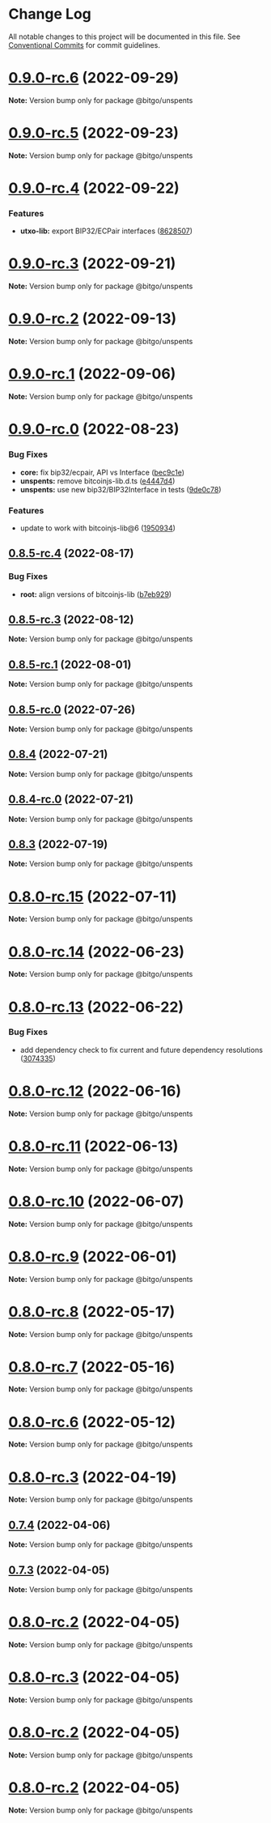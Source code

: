 # Change Log

All notable changes to this project will be documented in this file.
See [Conventional Commits](https://conventionalcommits.org) for commit guidelines.

# [0.9.0-rc.6](https://github.com/BitGo/BitGoJS/compare/@bitgo/unspents@0.9.0-rc.5...@bitgo/unspents@0.9.0-rc.6) (2022-09-29)

**Note:** Version bump only for package @bitgo/unspents





# [0.9.0-rc.5](https://github.com/BitGo/BitGoJS/compare/@bitgo/unspents@0.9.0-rc.4...@bitgo/unspents@0.9.0-rc.5) (2022-09-23)

**Note:** Version bump only for package @bitgo/unspents





# [0.9.0-rc.4](https://github.com/BitGo/BitGoJS/compare/@bitgo/unspents@0.9.0-rc.3...@bitgo/unspents@0.9.0-rc.4) (2022-09-22)


### Features

* **utxo-lib:** export BIP32/ECPair interfaces ([8628507](https://github.com/BitGo/BitGoJS/commit/862850781b2e8b36c71608c5ae71424b9ebe9dee))





# [0.9.0-rc.3](https://github.com/BitGo/BitGoJS/compare/@bitgo/unspents@0.9.0-rc.2...@bitgo/unspents@0.9.0-rc.3) (2022-09-21)

**Note:** Version bump only for package @bitgo/unspents





# [0.9.0-rc.2](https://github.com/BitGo/BitGoJS/compare/@bitgo/unspents@0.9.0-rc.1...@bitgo/unspents@0.9.0-rc.2) (2022-09-13)

**Note:** Version bump only for package @bitgo/unspents





# [0.9.0-rc.1](https://github.com/BitGo/BitGoJS/compare/@bitgo/unspents@0.9.0-rc.0...@bitgo/unspents@0.9.0-rc.1) (2022-09-06)

**Note:** Version bump only for package @bitgo/unspents





# [0.9.0-rc.0](https://github.com/BitGo/BitGoJS/compare/@bitgo/unspents@0.8.5-rc.4...@bitgo/unspents@0.9.0-rc.0) (2022-08-23)


### Bug Fixes

* **core:** fix bip32/ecpair, API vs Interface ([bec9c1e](https://github.com/BitGo/BitGoJS/commit/bec9c1e6ff0c23108dc27e171abdd3e4d2cfdfb1))
* **unspents:** remove bitcoinjs-lib.d.ts ([e4447d4](https://github.com/BitGo/BitGoJS/commit/e4447d4c815050fc405bf766d93f2246b90835c8))
* **unspents:** use new bip32/BIP32Interface in tests ([9de0c78](https://github.com/BitGo/BitGoJS/commit/9de0c7855111e995a2f75709d16901c1760a7511))


### Features

* update to work with bitcoinjs-lib@6 ([1950934](https://github.com/BitGo/BitGoJS/commit/1950934d9426385ee12b204cc7456327e4480618))





## [0.8.5-rc.4](https://github.com/BitGo/BitGoJS/compare/@bitgo/unspents@0.8.5-rc.3...@bitgo/unspents@0.8.5-rc.4) (2022-08-17)


### Bug Fixes

* **root:** align versions of bitcoinjs-lib ([b7eb929](https://github.com/BitGo/BitGoJS/commit/b7eb92998836a5945627ef1c80d74414b11f4867))





## [0.8.5-rc.3](https://github.com/BitGo/BitGoJS/compare/@bitgo/unspents@0.8.5-rc.2...@bitgo/unspents@0.8.5-rc.3) (2022-08-12)

**Note:** Version bump only for package @bitgo/unspents





## [0.8.5-rc.1](https://github.com/BitGo/BitGoJS/compare/@bitgo/unspents@0.8.5-rc.0...@bitgo/unspents@0.8.5-rc.1) (2022-08-01)

**Note:** Version bump only for package @bitgo/unspents





## [0.8.5-rc.0](https://github.com/BitGo/BitGoJS/compare/@bitgo/unspents@0.8.4...@bitgo/unspents@0.8.5-rc.0) (2022-07-26)

**Note:** Version bump only for package @bitgo/unspents





## [0.8.4](https://github.com/BitGo/BitGoJS/compare/@bitgo/unspents@0.8.4-rc.0...@bitgo/unspents@0.8.4) (2022-07-21)

**Note:** Version bump only for package @bitgo/unspents





## [0.8.4-rc.0](https://github.com/BitGo/BitGoJS/compare/@bitgo/unspents@0.8.3...@bitgo/unspents@0.8.4-rc.0) (2022-07-21)

**Note:** Version bump only for package @bitgo/unspents





## [0.8.3](https://github.com/BitGo/BitGoJS/compare/@bitgo/unspents@0.8.0-rc.15...@bitgo/unspents@0.8.3) (2022-07-19)

**Note:** Version bump only for package @bitgo/unspents





# [0.8.0-rc.15](https://github.com/BitGo/BitGoJS/compare/@bitgo/unspents@0.8.0-rc.14...@bitgo/unspents@0.8.0-rc.15) (2022-07-11)

**Note:** Version bump only for package @bitgo/unspents





# [0.8.0-rc.14](https://github.com/BitGo/BitGoJS/compare/@bitgo/unspents@0.8.0-rc.13...@bitgo/unspents@0.8.0-rc.14) (2022-06-23)

**Note:** Version bump only for package @bitgo/unspents





# [0.8.0-rc.13](https://github.com/BitGo/BitGoJS/compare/@bitgo/unspents@0.8.0-rc.12...@bitgo/unspents@0.8.0-rc.13) (2022-06-22)


### Bug Fixes

* add dependency check to fix current and future dependency resolutions ([3074335](https://github.com/BitGo/BitGoJS/commit/30743356cff4ebb6d9e185f1a493b187614a1ea9))





# [0.8.0-rc.12](https://github.com/BitGo/BitGoJS/compare/@bitgo/unspents@0.8.0-rc.11...@bitgo/unspents@0.8.0-rc.12) (2022-06-16)

**Note:** Version bump only for package @bitgo/unspents





# [0.8.0-rc.11](https://github.com/BitGo/BitGoJS/compare/@bitgo/unspents@0.8.0-rc.10...@bitgo/unspents@0.8.0-rc.11) (2022-06-13)

**Note:** Version bump only for package @bitgo/unspents





# [0.8.0-rc.10](https://github.com/BitGo/BitGoJS/compare/@bitgo/unspents@0.8.0-rc.9...@bitgo/unspents@0.8.0-rc.10) (2022-06-07)

**Note:** Version bump only for package @bitgo/unspents





# [0.8.0-rc.9](https://github.com/BitGo/BitGoJS/compare/@bitgo/unspents@0.8.0-rc.8...@bitgo/unspents@0.8.0-rc.9) (2022-06-01)

**Note:** Version bump only for package @bitgo/unspents





# [0.8.0-rc.8](https://github.com/BitGo/BitGoJS/compare/@bitgo/unspents@0.8.0-rc.7...@bitgo/unspents@0.8.0-rc.8) (2022-05-17)

**Note:** Version bump only for package @bitgo/unspents





# [0.8.0-rc.7](https://github.com/BitGo/BitGoJS/compare/@bitgo/unspents@0.8.0-rc.6...@bitgo/unspents@0.8.0-rc.7) (2022-05-16)

**Note:** Version bump only for package @bitgo/unspents





# [0.8.0-rc.6](https://github.com/BitGo/BitGoJS/compare/@bitgo/unspents@0.8.0-rc.5...@bitgo/unspents@0.8.0-rc.6) (2022-05-12)

**Note:** Version bump only for package @bitgo/unspents





# [0.8.0-rc.3](https://github.com/BitGo/BitGoJS/compare/@bitgo/unspents@0.8.0-rc.2...@bitgo/unspents@0.8.0-rc.3) (2022-04-19)

**Note:** Version bump only for package @bitgo/unspents





## [0.7.4](https://github.com/BitGo/BitGoJS/compare/@bitgo/unspents@0.8.0-rc.2...@bitgo/unspents@0.7.4) (2022-04-06)

**Note:** Version bump only for package @bitgo/unspents





## [0.7.3](https://github.com/BitGo/BitGoJS/compare/@bitgo/unspents@0.8.0-rc.2...@bitgo/unspents@0.7.3) (2022-04-05)

**Note:** Version bump only for package @bitgo/unspents





# [0.8.0-rc.2](https://github.com/BitGo/BitGoJS/compare/@bitgo/unspents@0.8.0-rc.2...@bitgo/unspents@0.8.0-rc.2) (2022-04-05)

**Note:** Version bump only for package @bitgo/unspents





# [0.8.0-rc.3](https://github.com/BitGo/BitGoJS/compare/@bitgo/unspents@0.8.0-rc.2...@bitgo/unspents@0.8.0-rc.3) (2022-04-05)

**Note:** Version bump only for package @bitgo/unspents





# [0.8.0-rc.2](https://github.com/BitGo/BitGoJS/compare/@bitgo/unspents@0.8.0-rc.2...@bitgo/unspents@0.8.0-rc.2) (2022-04-05)

**Note:** Version bump only for package @bitgo/unspents





# [0.8.0-rc.2](https://github.com/BitGo/BitGoJS/compare/@bitgo/unspents@0.8.0-rc.2...@bitgo/unspents@0.8.0-rc.2) (2022-04-05)

**Note:** Version bump only for package @bitgo/unspents

